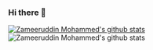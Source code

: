 ### Hi there 👋

<!--
**Zameerzz/zameerzz** is a ✨ _special_ ✨ repository because its `README.md` (this file) appears on your GitHub profile.

Here are some ideas to get you started:

- 🔭 I’m currently working on ...
- 🌱 I’m currently learning ...
- 👯 I’m looking to collaborate on ...
- 🤔 I’m looking for help with ...
- 💬 Ask me about ...
- 📫 How to reach me: ...
- 😄 Pronouns: ...
- ⚡ Fun fact: ...
-->
[![Zameeruddin Mohammed's  github stats](https://github-readme-stats.vercel.app/api?username=zameerzz)](https://github.com/zameerzz/github-readme-stats)
![Zameeruddin Mohammed's github stats](https://github-readme-stats.vercel.app/api?username=zameerzz&count_private=true&show_icons=true&theme=radical)

